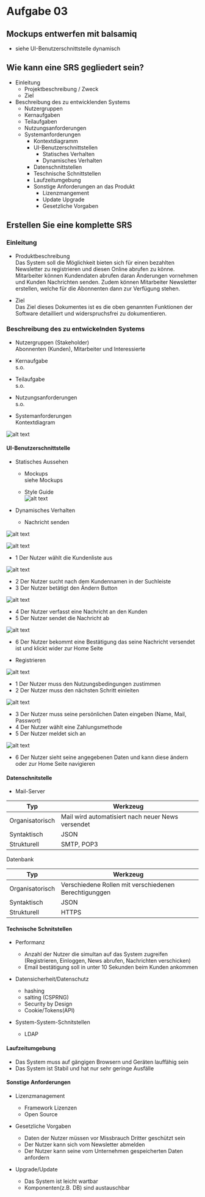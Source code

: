 # Aufgabe 03

## Mockups entwerfen mit balsamiq 

* siehe UI-Benutzerschnittstelle dynamisch

## Wie kann eine SRS gegliedert sein?

* Einleitung
  * Projektbeschreibung / Zweck
  * Ziel
* Beschreibung des zu entwicklenden Systems
  * Nutzergruppen
  * Kernaufgaben
  * Teilaufgaben
  * Nutzungsanforderungen
  * Systemanforderungen
    * Kontextdiagramm
    * UI-Benutzerschnittstellen
      * Statisches Verhalten
      * Dynamisches Verhalten
    * Datenschnittstellen
    * Teschnische Schnittstellen
    * Laufzeitumgebung
    * Sonstige Anforderungen an das Produkt
      * Lizenzmangement
      * Update Upgrade
      * Gesetzliche Vorgaben

## Erstellen Sie eine komplette SRS

### Einleitung

* Produktbeschreibung  
Das System soll die Möglichkeit bieten sich für einen bezahlten Newsletter zu registrieren und diesen Online abrufen zu könne. 
Mitarbeiter können Kundendaten abrufen daran Änderungen vornehmen und Kunden Nachrichten senden. Zudem können Mitarbeiter Newsletter erstellen,
 welche für die Abonnenten dann zur Verfügung stehen.
 
* Ziel  
Das Ziel dieses Dokumentes ist es die oben genannten Funktionen der Software detailliert
und widerspruchsfrei zu dokumentieren.

### Beschreibung des zu entwickelnden Systems

* Nutzergruppen (Stakeholder)  
Abonnenten (Kunden), Mitarbeiter und Interessierte

* Kernaufgabe  
s.o.
* Teilaufgabe  
s.o.
* Nutzungsanforderungen  
s.o.
* Systemanforderungen  
Kontextdiagram

![alt text](https://github.com/SoenkeSobott/SWAR/blob/master/SWAR-01/images/Kontextdiagram.png "Kontextdiagram")

#### UI-Benutzerschnittstelle

* Statisches Aussehen
  * Mockups  
 siehe Mockups 

  * Style Guide  
  ![alt text](https://github.com/SoenkeSobott/SWAR/blob/master/SWAR-01/images/StyleGuide.png "StyleGuide")


* Dynamisches Verhalten

  * Nachricht senden
  
![alt text](https://github.com/SoenkeSobott/SWAR/blob/master/SWAR-01/images/NachrichtSenden.png "NachrichtSenden")



![alt text](https://github.com/SoenkeSobott/SWAR/blob/master/SWAR-01/images/Nachricht01.png "Nachricht01")

* 1 Der Nutzer wählt die Kundenliste aus

![alt text](https://github.com/SoenkeSobott/SWAR/blob/master/SWAR-01/images/Nachricht02.png "Nachricht02")

* 2 Der Nutzer sucht nach dem Kundennamen in der Suchleiste
* 3 Der Nutzer betätigt den Ändern Button

![alt text](https://github.com/SoenkeSobott/SWAR/blob/master/SWAR-01/images/Nachricht03.png "Nachricht03")

* 4 Der Nutzer verfasst eine Nachricht an den Kunden
* 5 Der Nutzer sendet die Nachricht ab

![alt text](https://github.com/SoenkeSobott/SWAR/blob/master/SWAR-01/images/Nachricht04.png "Nachricht04")

* 6 Der Nutzer bekommt eine Bestätigung das seine Nachricht versendet ist und 
klickt wider zur Home Seite


* Registrieren

![alt text](https://github.com/SoenkeSobott/SWAR/blob/master/SWAR-01/images/Registrierung01.png "Registrierung01")

* 1 Der Nutzer muss den Nutzungsbedingungen zustimmen
* 2 Der Nutzer muss den nächsten Schritt einleiten

![alt text](https://github.com/SoenkeSobott/SWAR/blob/master/SWAR-01/images/Registrierung02.png "Registrierung02")

* 3 Der Nutzer muss seine persönlichen Daten eingeben (Name, Mail, Passwort)
* 4 Der Nutzer wählt eine Zahlungsmethode
* 5 Der Nutzer meldet sich an

![alt text](https://github.com/SoenkeSobott/SWAR/blob/master/SWAR-01/images/Registrierung03.png "Registrierung03")

* 6 Der Nutzer sieht seine angegebenen Daten und kann diese ändern oder 
zur Home Seite navigieren




#### Datenschnitstelle

* Mail-Server  

| Typ             |    Werkzeug                                       |
|---------------- |------------------------------------               |
| Organisatorisch | Mail wird automatisiert nach neuer News versendet |
| Syntaktisch     | JSON                                              |
| Strukturell     | SMTP, POP3                                        |

Datenbank

| Typ             |    Werkzeug                                             |
|---------------- |------------------------------------                     |
| Organisatorisch | Verschiedene Rollen mit verschiedenen Berechtigunggen   |
| Syntaktisch     | JSON                                                    |
| Strukturell     | HTTPS                                                   |


#### Technische Schnitstellen

* Performanz
  * Anzahl der Nutzer die simultan auf das System zugreifen 
  (Registrieren, Einloggen, News abrufen, Nachrichten verschicken)
  * Email bestätigung soll in unter 10 Sekunden beim Kunden ankommen

* Datensicherheit/Datenschutz
  * hashing
  * salting (CSPRNG)
  * Security by Design
  * Cookie/Tokens(API)

* System-System-Schnitstellen
  * LDAP
  
#### Laufzeitumgebung

* Das System muss auf gängigen Browsern und Geräten lauffähig sein
* Das System ist Stabil und hat nur sehr geringe Ausfälle


#### Sonstige Anforderungen
* Lizenzmanagement
  * Framework Lizenzen
  * Open Source
  
* Gesetzliche Vorgaben
  * Daten der Nutzer müssen vor Missbrauch Dritter geschützt sein
  * Der Nutzer kann sich vom Newsletter abmelden
  * Der Nutzer kann seine vom Unternehmen gespeicherten Daten anfordern
 
* Upgrade/Update
  * Das System ist leicht wartbar
  * Komponenten(z.B. DB) sind austauschbar
